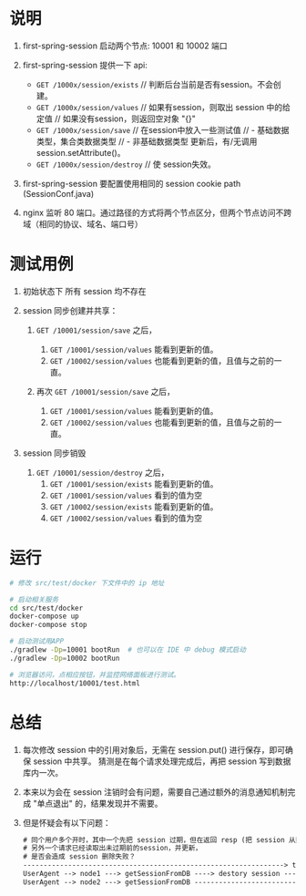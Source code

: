 






# 说明
1. first-spring-session 启动两个节点: 10001 和 10002 端口

1. first-spring-session 提供一下 api:

    - `GET /1000x/session/exists`   // 判断后台当前是否有session。不会创建。  
    - `GET /1000x/session/values`   // 如果有session，则取出 session 中的给定值
                                    // 如果没有session，则返回空对象 "{}"
    - `GET /1000x/session/save`     // 在session中放入一些测试值
                                    // - 基础数据类型，集合类数据类型
                                    // - 非基础数据类型 更新后，有/无调用 session.setAttribute()。                            
    - `GET /1000x/session/destroy`  // 使 session失效。

1. first-spring-session 要配置使用相同的 session cookie path (SessionConf.java) 


1. nginx 监听 80 端口。通过路径的方式将两个节点区分，但两个节点访问不跨域（相同的协议、域名、端口号）

# 测试用例

1. 初始状态下 所有 session 均不存在
1. session 同步创建并共享：


    1. `GET /10001/session/save` 之后， 
        1. `GET /10001/session/values` 能看到更新的值。
        1. `GET /10002/session/values` 也能看到更新的值，且值与之前的一直。

    1. 再次 `GET /10001/session/save` 之后， 
        1. `GET /10001/session/values` 能看到更新的值。
        1. `GET /10002/session/values` 也能看到更新的值，且值与之前的一直。

1. session 同步销毁

    1. `GET /10001/session/destroy` 之后， 
        1. `GET /10001/session/exists` 能看到更新的值。
        1. `GET /10001/session/values` 看到的值为空
        1. `GET /10002/session/exists` 能看到更新的值。
        1. `GET /10002/session/values` 看到的值为空




# 运行

```bash
# 修改 src/test/docker 下文件中的 ip 地址

# 启动相关服务
cd src/test/docker
docker-compose up
docker-compose stop

# 启动测试用APP
./gradlew -Dp=10001 bootRun  # 也可以在 IDE 中 debug 模式启动
./gradlew -Dp=10002 bootRun

# 浏览器访问，点相应按钮，并监控网络面板进行测试。
http://localhost/10001/test.html
```

# 总结
1. 每次修改 session 中的引用对象后，无需在 session.put() 进行保存，即可确保 session 中共享。
   猜测是在每个请求处理完成后，再把 session 写到数据库内一次。

1. 本来以为会在 session 注销时会有问题，需要自己通过额外的消息通知机制完成 "单点退出" 的，结果发现并不需要。


1. 但是怀疑会有以下问题：

    ```txt
    # 同个用户多个开时，其中一个先把 session 过期，但在返回 resp (把 session 从数据库中删除) 前
    # 另外一个请求已经读取出未过期前的session，并更新，
    # 是否会造成 session 删除失败？
    ----------------------------------------------------------------> timeline
    UserAgent --> node1 ---> getSessionFromDB ----> destory session --------------------------> resp
    UserAgent --> node2 ---> getSessionFromDB -------------------------> update session ------> resp
    ```
   